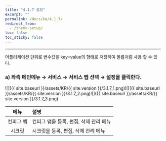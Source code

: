 ```yaml
---
title: "4.1.7 설정"
excerpt: ""
permalink: /docs/ko/4.1.7/
redirect_from:
  - /theme-setup/
toc: false
toc_sticky: false
---
```


---
어플리케이션 단위로 변수값을 key=value의 형태로 저장하여 볼륨처럼 사용 할 수 있다.

### a\) 좌측 메인메뉴 → 서비스 → 서비스 맵 선택 → 설정을 클릭한다.
![]({{ site.baseurl }}/assets/KR/{{ site.version }}/3.1.7_1.png)![]({{ site.baseurl }}/assets/KR/{{ site.version }}/3.1.7_2.png)![]({{ site.baseurl }}/assets/KR/{{ site.version }}/3.1.7_3.png)

| **메뉴** | **설명**                  |
| :----: | :---------------------- |
| 컨피그 맵  | 컨피그 맵을 등록, 편집, 삭제 관리 메뉴 |
|  시크릿   | 시크릿을 등록, 편집, 삭제 관리 메뉴   |
